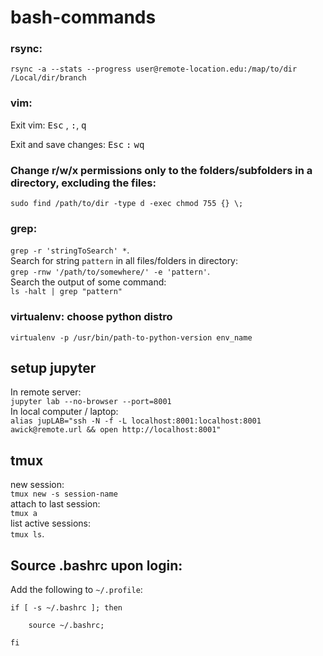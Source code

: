# bash-commands

### rsync:

`rsync -a --stats --progress user@remote-location.edu:/map/to/dir /Local/dir/branch`

### vim:

Exit vim:
<kbd>Esc</kbd> , <kbd>:</kbd>, <kbd>q</kbd>

Exit and save changes: 
<kbd>Esc</kbd> <kbd>:</kbd> <kbd>w</kbd><kbd>q</kbd>

### Change r/w/x permissions only to the folders/subfolders in a directory, excluding the files:
`sudo find /path/to/dir -type d -exec chmod 755 {} \;`

### grep:
`grep -r 'stringToSearch' *`.   
Search for string `pattern` in all files/folders in directory:  
`grep -rnw '/path/to/somewhere/' -e 'pattern'`.   
Search the output of some command:   
`ls -halt | grep "pattern"`

### virtualenv: choose python distro

`virtualenv -p /usr/bin/path-to-python-version env_name`


## setup jupyter 
In remote server:  
`jupyter lab --no-browser --port=8001`     
In local computer / laptop:  
`alias jupLAB="ssh -N -f -L localhost:8001:localhost:8001 awick@remote.url && open http://localhost:8001"`  

## tmux 
new session:   
`tmux new -s session-name`  
attach to last session:  
`tmux a`   
list active sessions:   
`tmux ls`. 

## Source .bashrc upon login:
Add the following to `~/.profile`:

`if [ -s ~/.bashrc ]; then` 

`    source ~/.bashrc;`

`fi`
